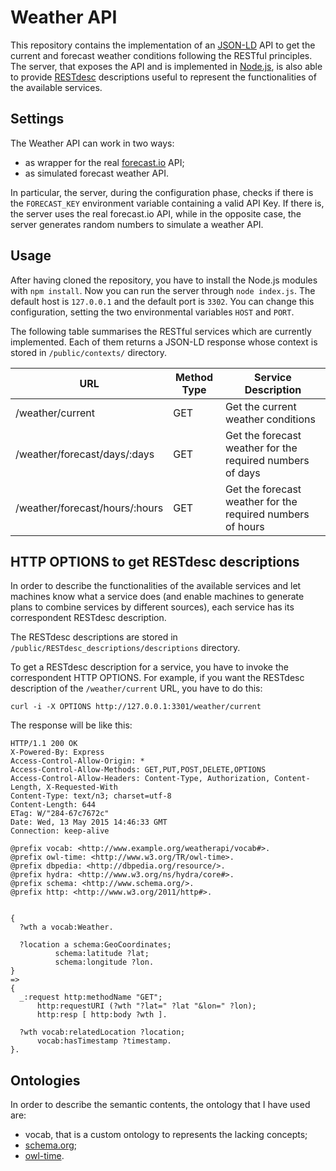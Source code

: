 # Weather API

This repository contains the implementation of an [JSON-LD](http://json-ld.org) API to get the current and forecast weather conditions following the RESTful principles. The server, that exposes the API and is implemented in [Node.js](https://nodejs.org), is also able to provide [RESTdesc](http://restdesc.org) descriptions useful to represent the functionalities of the available services.


## Settings

The Weather API can work in two ways:
- as wrapper for the real [forecast.io](http://forecast.io/) API;
- as simulated forecast weather API.

In particular, the server, during the configuration phase, checks if there is the `FORECAST_KEY` environment variable containing a valid API Key. If there is, the server uses the real forecast.io API, while in the opposite case, the server generates random numbers to simulate a weather API.


## Usage

After having cloned the repository, you have to install the Node.js modules with `npm install`.
Now you can run the server through `node index.js`. The default host is `127.0.0.1` and the default port is `3302`. You can change this configuration, setting the two environmental variables `HOST` and `PORT`.

The following table summarises the RESTful services which are currently implemented. Each of them returns a JSON-LD response whose context is stored in `/public/contexts/` directory.

| URL | Method Type | Service Description |
|-----|-------------|---------------------|
|/weather/current| GET | Get the current weather conditions|
|/weather/forecast/days/:days| GET | Get the forecast weather for the required numbers of days|
|/weather/forecast/hours/:hours| GET | Get the forecast weather for the required numbers of hours|


## HTTP OPTIONS to get RESTdesc descriptions

In order to describe the functionalities of the available services and let machines know what a service does (and enable machines to generate plans to combine services by different sources), each service has its correspondent RESTdesc description.

The RESTdesc descriptions are stored in `/public/RESTdesc_descriptions/descriptions` directory.

To get a RESTdesc description for a service, you have to invoke the correspondent HTTP OPTIONS.
For example, if you want the RESTdesc description of the `/weather/current` URL, you have to do this:

`curl -i -X OPTIONS http://127.0.0.1:3301/weather/current`

The response will be like this:

```
HTTP/1.1 200 OK
X-Powered-By: Express
Access-Control-Allow-Origin: *
Access-Control-Allow-Methods: GET,PUT,POST,DELETE,OPTIONS
Access-Control-Allow-Headers: Content-Type, Authorization, Content-Length, X-Requested-With
Content-Type: text/n3; charset=utf-8
Content-Length: 644
ETag: W/"284-67c7672c"
Date: Wed, 13 May 2015 14:46:33 GMT
Connection: keep-alive

@prefix vocab: <http://www.example.org/weatherapi/vocab#>.
@prefix owl-time: <http://www.w3.org/TR/owl-time>.
@prefix dbpedia: <http://dbpedia.org/resource/>.
@prefix hydra: <http://www.w3.org/ns/hydra/core#>.
@prefix schema: <http://www.schema.org/>.
@prefix http: <http://www.w3.org/2011/http#>.


{
  ?wth a vocab:Weather.

  ?location a schema:GeoCoordinates;
          schema:latitude ?lat;
          schema:longitude ?lon.
}
=>
{
  _:request http:methodName "GET";
      http:requestURI (?wth "?lat=" ?lat "&lon=" ?lon);
      http:resp [ http:body ?wth ].

  ?wth vocab:relatedLocation ?location;
      vocab:hasTimestamp ?timestamp.
}.
```

## Ontologies

In order to describe the semantic contents, the ontology that I have used are:
- vocab, that is a custom ontology to represents the lacking concepts;
- [schema.org](http://schema.org);
- [owl-time](http://www.w3.org/TR/owl-time/).
